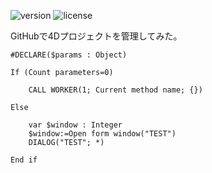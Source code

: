 [version-url]: https://img.shields.io/badge/version-20%2B-E23089
[license-url]: https://img.shields.io/github/license/miyako/4d-a-simple-project

![version][version-url]
![license][license-url]

GitHubで4Dプロジェクトを管理してみた。

```4d
#DECLARE($params : Object)

If (Count parameters=0)
	
	CALL WORKER(1; Current method name; {})
	
Else 
	
	var $window : Integer
	$window:=Open form window("TEST")
	DIALOG("TEST"; *)
	
End if 
```

